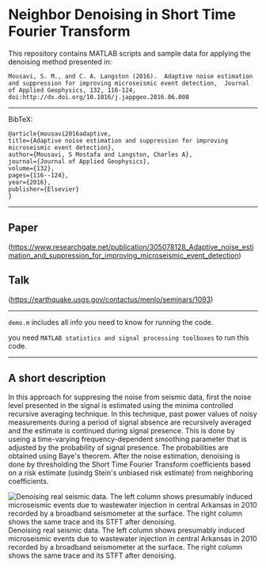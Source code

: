 # Neighbor Denoising in Short Time Fourier Transform          

This repository contains MATLAB scripts and sample data for applying the denoising method presented in: 

`Mousavi, S. M., and C. A. Langston (2016). 
Adaptive noise estimation and suppression for improving microseismic event detection, 
Journal of Applied Geophysics, 132, 116-124, doi:http://dx.doi.org/10.1016/j.jappgeo.2016.06.008` 

------------------------

BibTeX:

    @article{mousavi2016adaptive,
    title={Adaptive noise estimation and suppression for improving microseismic event detection},
    author={Mousavi, S Mostafa and Langston, Charles A},
    journal={Journal of Applied Geophysics},
    volume={132},
    pages={116--124},
    year={2016},
    publisher={Elsevier}
    }

------------------------

## Paper
(https://www.researchgate.net/publication/305078128_Adaptive_noise_estimation_and_suppression_for_improving_microseismic_event_detection)

## Talk 
(https://earthquake.usgs.gov/contactus/menlo/seminars/1093)

------------------------

`demo.m` includes all info you need to know for running the code. 

you need `MATLAB statistics and signal processing toolboxes` to run this code.

------------------------

## A short description
In this approach for suppresing the noise from seismic data, first the noise level presented in the signal is estimated using 
the minima controlled recursive averaging technique. In this technique, past power values of noisy measurements during a period of signal absence are recursively averaged and the estimate is continued during signal presence. This is done by useing a time-varying frequency-dependent smoothing parameter that is adjusted by the probability of signal presence. The probabilities are obtained using Baye's theorem. 
After the noise estimation, denoising is done by thresholding the Short Time Fourier Transform coefficients based on a risk estimate (usindg Stein's unbiased risk estimate) from neighboring coefficients. 


![Denoising real seismic data. The left column shows presumably induced microseismic events due to wastewater injection in 
central Arkansas in 2010 recorded by a broadband seismometer at the surface. The right column shows the same trace and 
its STFT after denoising.](Fig.png)
Denoising real seismic data. The left column shows presumably induced microseismic events due to wastewater injection in 
central Arkansas in 2010 recorded by a broadband seismometer at the surface. The right column shows the same trace and 
its STFT after denoising.

